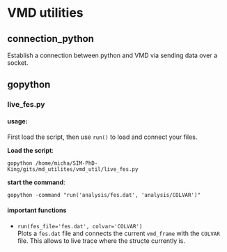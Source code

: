 # VMD utilities

## connection_python
Establish a connection between python
and VMD via sending data over a socket.

## gopython

### live_fes.py
#### usage:
First load the script, then use ``run()`` to load and connect your files.

**Load the script**:
```
gopython /home/micha/SIM-PhD-King/gits/md_utilites/vmd_util/live_fes.py
```

**start the command**:
```
gopython -command "run('analysis/fes.dat', 'analysis/COLVAR')"
```

#### important functions

* `run(fes_file='fes.dat', colvar='COLVAR')` <br>
    Plots a `fes.dat` file and
    connects the current ``vmd_frame`` with the ``COLVAR`` file.
    This allows to live trace where the structe currently is.
